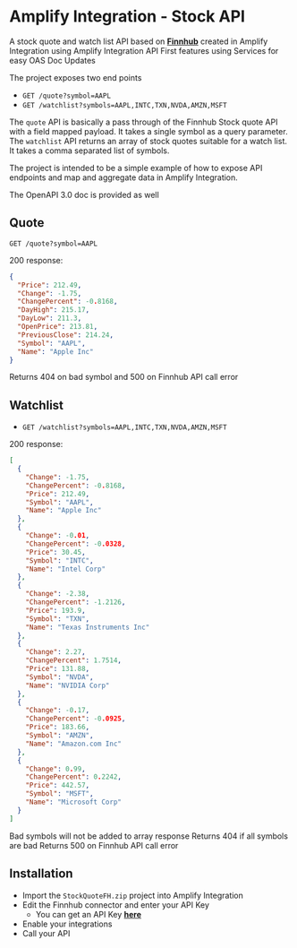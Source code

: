 # Amplify Integration - Stock API

A stock quote and watch list API based on [**Finnhub**](https://finnhub.io/) created in Amplify Integration using Amplify Integration API First features using Services for easy OAS Doc Updates 

The project exposes two end points
* `GET /quote?symbol=AAPL`
* `GET /watchlist?symbols=AAPL,INTC,TXN,NVDA,AMZN,MSFT`

The `quote` API is basically a pass through of the Finnhub Stock quote API with a field mapped payload. It takes a single symbol as a query parameter. The `watchlist` API returns an array of stock quotes suitable for a watch list. It takes a comma separated list of symbols.

The project is intended to be a simple example of how to expose API endpoints and map and aggregate data in Amplify Integration.

The OpenAPI 3.0 doc is provided as well

## Quote

`GET /quote?symbol=AAPL`

200 response:

```json
{
  "Price": 212.49,
  "Change": -1.75,
  "ChangePercent": -0.8168,
  "DayHigh": 215.17,
  "DayLow": 211.3,
  "OpenPrice": 213.81,
  "PreviousClose": 214.24,
  "Symbol": "AAPL",
  "Name": "Apple Inc"
}
```

Returns 404 on bad symbol and 500 on Finnhub API call error

## Watchlist

* `GET /watchlist?symbols=AAPL,INTC,TXN,NVDA,AMZN,MSFT`

200 response:

```json
[
  {
    "Change": -1.75,
    "ChangePercent": -0.8168,
    "Price": 212.49,
    "Symbol": "AAPL",
    "Name": "Apple Inc"
  },
  {
    "Change": -0.01,
    "ChangePercent": -0.0328,
    "Price": 30.45,
    "Symbol": "INTC",
    "Name": "Intel Corp"
  },
  {
    "Change": -2.38,
    "ChangePercent": -1.2126,
    "Price": 193.9,
    "Symbol": "TXN",
    "Name": "Texas Instruments Inc"
  },
  {
    "Change": 2.27,
    "ChangePercent": 1.7514,
    "Price": 131.88,
    "Symbol": "NVDA",
    "Name": "NVIDIA Corp"
  },
  {
    "Change": -0.17,
    "ChangePercent": -0.0925,
    "Price": 183.66,
    "Symbol": "AMZN",
    "Name": "Amazon.com Inc"
  },
  {
    "Change": 0.99,
    "ChangePercent": 0.2242,
    "Price": 442.57,
    "Symbol": "MSFT",
    "Name": "Microsoft Corp"
  }
]
```

Bad symbols will not be added to array response
Returns 404 if all symbols are bad
Returns 500 on Finnhub API call error

## Installation

* Import the `StockQuoteFH.zip` project into Amplify Integration
* Edit the Finnhub connector and enter your API Key
  * You can get an API Key [**here**](https://finnhub.io/)
* Enable your integrations
* Call your API